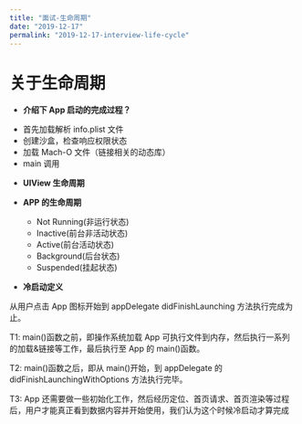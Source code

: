 ```yaml
---
title: "面试-生命周期"
date: "2019-12-17"
permalink: "2019-12-17-interview-life-cycle"
---
```


# 关于生命周期

- **介绍下 App 启动的完成过程？**

* 首先加载解析 info.plist 文件
* 创建沙盒，检查响应权限状态
* 加载 Mach-O 文件（链接相关的动态库）
* main 调用

- **UIView 生命周期**

- **APP 的生命周期**

  - Not Running(非运行状态)
  - Inactive(前台非活动状态)
  - Active(前台活动状态)
  - Background(后台状态)
  - Suspended(挂起状态)

- **冷启动定义**

从用户点击 App 图标开始到 appDelegate didFinishLaunching 方法执行完成为止。

T1: main()函数之前，即操作系统加载 App 可执行文件到内存，然后执行一系列的加载&链接等工作，最后执行至 App 的 main()函数。

T2: main()函数之后，即从 main()开始，到 appDelegate 的 didFinishLaunchingWithOptions 方法执行完毕。

T3: App 还需要做一些初始化工作，然后经历定位、首页请求、首页渲染等过程后，用户才能真正看到数据内容并开始使用，我们认为这个时候冷启动才算完成
